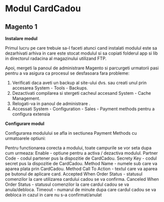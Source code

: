 # Modul CardCadou
## Magento 1


**Instalare modul**


Primul lucru pe care trebuie sa-l faceti atunci cand instalati modulul este sa dezarhivati arhiva in care este stocat modulul si sa copiati folderul app si lib in directorul radacina al magazinului utilizand FTP.

Apoi, mergeti la panoul de administrare Magento si parcurgeti urmatorii pasi pentru a va asigura ca procesul se desfasoara fara probleme:

1. Verificati daca aveti un backup al site-ului dvs. sau creati unul prin accesarea
   System - Tools - Backups.
2. Dezactivati compilarea si stergeti cacheul accesand System - Cache Management.
3. Relogati-va in panoul de administrare .
4. Accessati System - Configuration - Sales - Payment methods pentru a configura extensia


**Configurare modul**


Configurarea modulului se afla in sectiunea Payment Methods cu urmatoarele optiuni:


Pentru functionarea corecta a modului, toate campurile se vor seta dupa cum urmeaza:
Enable - optiune pentru a activa / dezactiva modulul.
Partner Code - codul partener pus la dispozitie de CardCadou.
Secrety Key - codul secret pus la dispozitie de CardCadou.
Method Name - numele sub care va aparea plata prin CardCadou.
Method Call To Action - textul care va aparea pe butonul de aplicare card.
Accepted When Order Status - statusul comenzilor la care utilizarea cardului cadou se va confirma.
Canceled When Order Status - statusul comenzilor la care cardul cadou se va anula/debloca.
Timeout - numarul de minute dupa care cardul cadou se va debloca in cazul in care nu s-a confirmat/anulat
